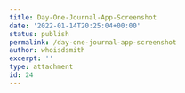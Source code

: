 ```yaml
---
title: Day-One-Journal-App-Screenshot
date: '2022-01-14T20:25:04+00:00'
status: publish
permalink: /day-one-journal-app-screenshot
author: whoisdsmith
excerpt: ''
type: attachment
id: 24
---
```

<!DOCTYPE html PUBLIC "-//W3C//DTD HTML 4.0 Transitional//EN" "http://www.w3.org/TR/REC-html40/loose.dtd">
<?xml encoding="UTF-8">
